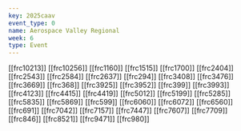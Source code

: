 ```yaml
---
key: 2025caav
event_type: 0
name: Aerospace Valley Regional
week: 6
type: Event
---
```

[[frc10213]]
[[frc10256]]
[[frc1160]]
[[frc1515]]
[[frc1700]]
[[frc2404]]
[[frc2543]]
[[frc2584]]
[[frc2637]]
[[frc294]]
[[frc3408]]
[[frc3476]]
[[frc3669]]
[[frc368]]
[[frc3925]]
[[frc3952]]
[[frc399]]
[[frc3993]]
[[frc4123]]
[[frc4415]]
[[frc4419]]
[[frc5012]]
[[frc5199]]
[[frc5285]]
[[frc5835]]
[[frc5869]]
[[frc599]]
[[frc6060]]
[[frc6072]]
[[frc6560]]
[[frc691]]
[[frc7042]]
[[frc7157]]
[[frc7447]]
[[frc7607]]
[[frc7709]]
[[frc846]]
[[frc8521]]
[[frc9471]]
[[frc980]]

